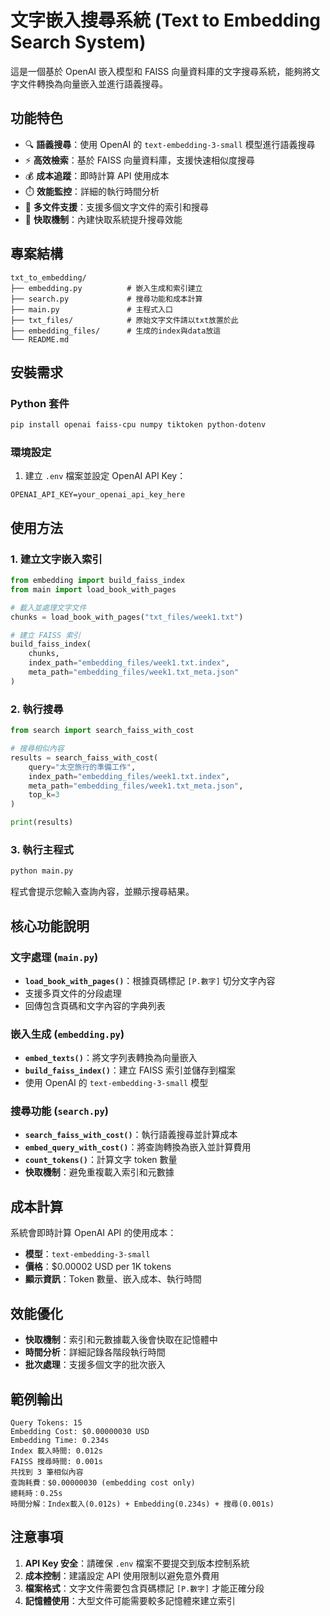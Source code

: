 # 文字嵌入搜尋系統 (Text to Embedding Search System)

這是一個基於 OpenAI 嵌入模型和 FAISS 向量資料庫的文字搜尋系統，能夠將文字文件轉換為向量嵌入並進行語義搜尋。

## 功能特色

- 🔍 **語義搜尋**：使用 OpenAI 的 `text-embedding-3-small` 模型進行語義搜尋
- ⚡ **高效檢索**：基於 FAISS 向量資料庫，支援快速相似度搜尋
- 💰 **成本追蹤**：即時計算 API 使用成本
- ⏱️ **效能監控**：詳細的執行時間分析
- 📄 **多文件支援**：支援多個文字文件的索引和搜尋
- 🚀 **快取機制**：內建快取系統提升搜尋效能

## 專案結構

```
txt_to_embedding/
├── embedding.py          # 嵌入生成和索引建立
├── search.py             # 搜尋功能和成本計算
├── main.py               # 主程式入口
├── txt_files/            # 原始文字文件請以txt放置於此
├── embedding_files/      # 生成的index與data放這
└── README.md
```

## 安裝需求

### Python 套件

```bash
pip install openai faiss-cpu numpy tiktoken python-dotenv
```

### 環境設定

1. 建立 `.env` 檔案並設定 OpenAI API Key：

```env
OPENAI_API_KEY=your_openai_api_key_here
```

## 使用方法

### 1. 建立文字嵌入索引

```python
from embedding import build_faiss_index
from main import load_book_with_pages

# 載入並處理文字文件
chunks = load_book_with_pages("txt_files/week1.txt")

# 建立 FAISS 索引
build_faiss_index(
    chunks, 
    index_path="embedding_files/week1.txt.index",
    meta_path="embedding_files/week1.txt_meta.json"
)
```

### 2. 執行搜尋

```python
from search import search_faiss_with_cost

# 搜尋相似內容
results = search_faiss_with_cost(
    query="太空旅行的準備工作",
    index_path="embedding_files/week1.txt.index",
    meta_path="embedding_files/week1.txt_meta.json",
    top_k=3
)

print(results)
```

### 3. 執行主程式

```bash
python main.py
```

程式會提示您輸入查詢內容，並顯示搜尋結果。

## 核心功能說明

### 文字處理 (`main.py`)

- **`load_book_with_pages()`**：根據頁碼標記 `[P.數字]` 切分文字內容
- 支援多頁文件的分段處理
- 回傳包含頁碼和文字內容的字典列表

### 嵌入生成 (`embedding.py`)

- **`embed_texts()`**：將文字列表轉換為向量嵌入
- **`build_faiss_index()`**：建立 FAISS 索引並儲存到檔案
- 使用 OpenAI 的 `text-embedding-3-small` 模型

### 搜尋功能 (`search.py`)

- **`search_faiss_with_cost()`**：執行語義搜尋並計算成本
- **`embed_query_with_cost()`**：將查詢轉換為嵌入並計算費用
- **`count_tokens()`**：計算文字 token 數量
- **快取機制**：避免重複載入索引和元數據

## 成本計算

系統會即時計算 OpenAI API 的使用成本：

- **模型**：`text-embedding-3-small`
- **價格**：$0.00002 USD per 1K tokens
- **顯示資訊**：Token 數量、嵌入成本、執行時間

## 效能優化

- **快取機制**：索引和元數據載入後會快取在記憶體中
- **時間分析**：詳細記錄各階段執行時間
- **批次處理**：支援多個文字的批次嵌入

## 範例輸出

```
Query Tokens: 15
Embedding Cost: $0.00000030 USD
Embedding Time: 0.234s
Index 載入時間: 0.012s
FAISS 搜尋時間: 0.001s
共找到 3 筆相似內容
查詢耗費：$0.00000030 (embedding cost only)
總耗時：0.25s
時間分解：Index載入(0.012s) + Embedding(0.234s) + 搜尋(0.001s)
```

## 注意事項

1. **API Key 安全**：請確保 `.env` 檔案不要提交到版本控制系統
2. **成本控制**：建議設定 API 使用限制以避免意外費用
3. **檔案格式**：文字文件需要包含頁碼標記 `[P.數字]` 才能正確分段
4. **記憶體使用**：大型文件可能需要較多記憶體來建立索引
